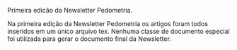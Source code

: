 Primeira edicão da Newsletter Pedometria.

Na primeira edição da Newsletter Pedometria os artigos foram todos inseridos em um único arquivo tex. Nenhuma classe de documento especial foi utilizada para gerar o documento final da Newsletter.
